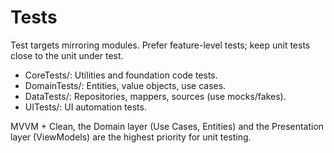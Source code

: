# Tests

Test targets mirroring modules. Prefer feature-level tests; keep unit tests close to the unit under test.

- CoreTests/: Utilities and foundation code tests.
- DomainTests/: Entities, value objects, use cases.
- DataTests/: Repositories, mappers, sources (use mocks/fakes).
- UITests/: UI automation tests.

MVVM + Clean, the Domain layer (Use Cases, Entities) and the Presentation layer (ViewModels) are the highest priority for unit testing.

